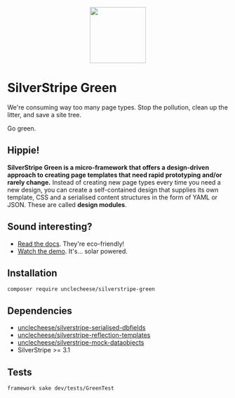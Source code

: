 <p align="center"><img src="docs/green.png?raw=true" style="height:128px" /></p>

# SilverStripe Green

We're consuming way too many page types. Stop the pollution, clean up the litter, and save a site tree.

Go green.

## Hippie!

**SilverStripe Green is a micro-framework that offers a design-driven approach to creating page templates that need rapid prototyping and/or rarely change.** Instead of creating new page types every time you need a new design, you can create a self-contained design that supplies its own template, CSS and a serialised content structures in the form of YAML or JSON. These are called **design modules**.

## Sound interesting?

* [Read the docs](docs/en/index.md). They're eco-friendly!
* [Watch the demo](https://vimeo.com/179834516). It's... solar powered.

## Installation
`composer require unclecheese/silverstripe-green`

## Dependencies
* [unclecheese/silverstripe-serialised-dbfields](http://github.com/unclecheese/silverstripe-serialised-db-fields)
* [unclecheese/silverstripe-reflection-templates](https://github.com/unclecheese/silverstripe-reflection-templates)
* [unclecheese/silverstripe-mock-dataobjects](https://github.com/unclecheese/silverstripe-mock-dataobjects)
* SilverStripe >= 3.1

## Tests
`framework sake dev/tests/GreenTest`

